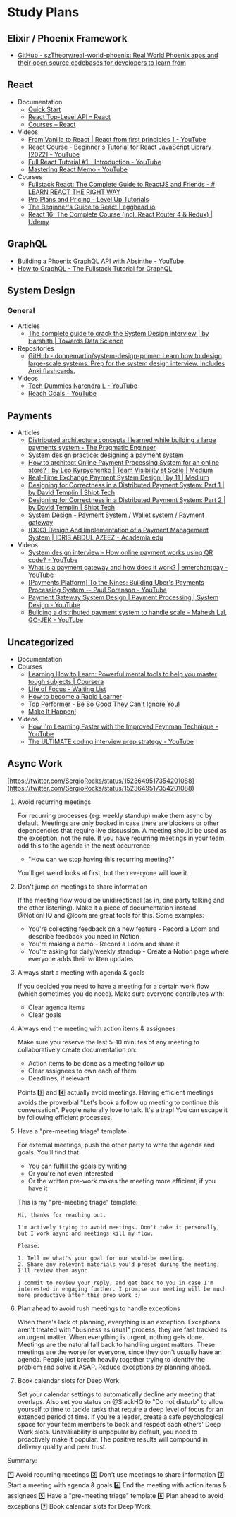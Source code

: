 # Study Plans

## Elixir / Phoenix Framework

* [GitHub - szTheory/real-world-phoenix: Real World Phoenix apps and their open source codebases for developers to learn from](https://github.com/szTheory/real-world-phoenix)

## React

* Documentation
    * [Quick Start](https://beta.reactjs.org/learn)
    * [React Top-Level API – React](https://reactjs.org/docs/react-api.html#reactmemo)
    * [Courses – React](https://reactjs.org/community/courses.html)
* Videos
    * [From Vanilla to React | React from first principles 1 - YouTube](https://youtu.be/vSzf3yIdDks)
    * [React Course - Beginner's Tutorial for React JavaScript Library [2022] - YouTube](https://www.youtube.com/watch?v=bMknfKXIFA8)
    * [Full React Tutorial #1 - Introduction - YouTube](https://www.youtube.com/watch?v=j942wKiXFu8&list=PL4cUxeGkcC9gZD-Tvwfod2gaISzfRiP9d)
    * [Mastering React Memo - YouTube](https://www.youtube.com/watch?v=DEPwA3mv_R8)
* Courses
    * [Fullstack React: The Complete Guide to ReactJS and Friends - # LEARN REACT THE RIGHT WAY](https://www.newline.co/fullstack-react/)
    * [Pro Plans and Pricing - Level Up Tutorials](https://leveluptutorials.com/)
    * [The Beginner's Guide to React | egghead.io](https://egghead.io/courses/the-beginner-s-guide-to-react)
    * [React 16: The Complete Course (incl. React Router 4 & Redux) | Udemy](https://www.udemy.com/course/react-the-complete-guide-incl-redux/)

## GraphQL

* [Building a Phoenix GraphQL API with Absinthe - YouTube](https://youtube.com/playlist?list=PLw7bfDlTRWbgiApK7X1bRKJJ03xoDU3hm)
* [How to GraphQL - The Fullstack Tutorial for GraphQL](https://howtographql.com/)

## System Design

### General

* Articles
    * [The complete guide to crack the System Design interview | by Harshith | Towards Data Science](https://towardsdatascience.com/the-complete-guide-to-the-system-design-interview-ba118f48bdfc)
* Repositories
    * [GitHub - donnemartin/system-design-primer: Learn how to design large-scale systems. Prep for the system design interview. Includes Anki flashcards.](https://github.com/donnemartin/system-design-primer)
* Videos
    * [Tech Dummies Narendra L - YouTube](https://www.youtube.com/channel/UCn1XnDWhsLS5URXTi5wtFTA)
    * [Reach Goals - YouTube](https://www.youtube.com/channel/UCY8JVhRabrcrqDJ9gi9lHNg)

## Payments

* Articles
    * [Distributed architecture concepts I learned while building a large payments system - The Pragmatic Engineer](https://blog.pragmaticengineer.com/distributed-architecture-concepts-i-have-learned-while-building-payments-systems/)
    * [System design practice: designing a payment system](https://www.linkedin.com/pulse/system-design-practice-designing-payment-avik-das/)
    * [How to architect Online Payment Processing System for an online store? | by Leo Kyrpychenko | Team Visibility at Scale | Medium](https://medium.com/get-ally/how-to-architect-online-payment-processing-system-for-an-online-store-6dc84350a39)
    * [Real-Time Exchange Payment System Design | by 11 | Medium](https://lib11.medium.com/real-time-exchange-payment-system-design-db098f1db392)
    * [Designing for Correctness in a Distributed Payment System: Part 1 | by David Templin | Shipt Tech](https://shipt.tech/designing-for-correctness-in-a-distributed-payment-system-part-1-9da738659a5e)
    * [Designing for Correctness in a Distributed Payment System: Part 2 | by David Templin | Shipt Tech](https://shipt.tech/designing-for-correctness-in-a-distributed-payment-system-part-2-7e37f5cc0f62)
    * [System Design  - Payment System / Wallet system / Payment gateway](https://leetcode.com/discuss/interview-question/system-design/706038/system-design-payment-system-wallet-system-payment-gateway)
    * [(DOC) Design And Implementation of a Payment Management System | IDRIS ABDUL AZEEZ - Academia.edu](https://www.academia.edu/19856069/Design_And_Implementation_of_a_Payment_Management_System)
* Videos
    * [System design interview - How online payment works using QR code? - YouTube](https://www.youtube.com/watch?app=desktop&v=rdJIM3jcICE)
    * [What is a payment gateway and how does it work? | emerchantpay - YouTube](https://www.youtube.com/watch?v=GUurzvS3DlY)
    * [[Payments Platform] To the Nines: Building Uber's Payments Processing System -- Paul Sorenson - YouTube](https://www.youtube.com/watch?v=MJABqwzBkHs)
    * [Payment Gateway System Design | Payment Processing | System Design - YouTube](https://www.youtube.com/watch?v=NxjGFIgFCbg)
    * [Building a distributed payment system to handle scale - Mahesh Lal, GO-JEK - YouTube](https://www.youtube.com/watch?v=bwU9bApkV9A)

## Uncategorized

* Documentation
* Courses
    * [Learning How to Learn: Powerful mental tools to help you master tough subjects | Coursera](https://www.coursera.org/learn/learning-how-to-learn)
    * [Life of Focus - Waiting List](https://www.life-of-focus-course.com/)
    * [How to become a Rapid Learner](https://www.rapid-learner-course.com/)
    * [Top Performer - Be So Good They Can't Ignore You!](https://www.top-performer-course.com/)
    * [Make It Happen!](https://www.make-it-happen-course.com/)
* Videos
    * [How I'm Learning Faster with the Improved Feynman Technique - YouTube](https://www.youtube.com/watch?v=B8V5EfJLX9U)
    * [The ULTIMATE coding interview prep strategy - YouTube](https://youtu.be/aeHao-RjeFI)

## Async Work

[https://twitter.com/SergioRocks/status/1523649517354201088](https://twitter.com/SergioRocks/status/1523649517354201088)

1. Avoid recurring meetings

    For recurring processes (eg: weekly standup) make them async by default. Meetings are only booked in case there are blockers or other dependencies that require live discussion.
    A meeting should be used as the exception, not the rule. If you have recurring meetings in your team, add this to the agenda in the next occurrence:

    * "How can we stop having this recurring meeting?"

    You'll get weird looks at first, but then everyone will love it.

2. Don't jump on meetings to share information

    If the meeting flow would be unidirectional (as in, one party talking and the other listening). Make it a piece of documentation instead. @NotionHQ and @loom are great tools for this.
    Some examples:

    * You're collecting feedback on a new feature - Record a Loom and describe feedback you need in Notion
    * You're making a demo - Record a Loom and share it
    * You're asking for daily/weekly standup - Create a Notion page where everyone adds their written updates

3. Always start a meeting with agenda & goals

    If you decided you need to have a meeting for a certain work flow (which sometimes you do need). Make sure everyone contributes with:

    * Clear agenda items
    * Clear goals

4. Always end the meeting with action items & assignees

    Make sure you reserve the last 5-10 minutes of any meeting to collaboratively create documentation on:

    * Action items to be done as a meeting follow up
    * Clear assignees to own each of them
    * Deadlines, if relevant

    Points 3️⃣ and 4️⃣ actually avoid meetings. Having efficient meetings avoids the proverbial "Let's book a follow up meeting to continue this conversation".
    People naturally love to talk. It's a trap! You can escape it by following efficient processes.

5. Have a "pre-meeting triage" template

    For external meetings, push the other party to write the agenda and goals. You'll find that:

    * You can fulfill the goals by writing
    * Or you're not even interested
    * Or the written pre-work makes the meeting more efficient, if you have it

    This is my "pre-meeting triage" template:

    ```text
    Hi, thanks for reaching out.

    I'm actively trying to avoid meetings. Don't take it personally, but I work async and meetings kill my flow.

    Please:

    1. Tell me what's your goal for our would-be meeting.
    2. Share any relevant materials you'd preset during the meeting, I'll review them async.

    I commit to review your reply, and get back to you in case I'm interested in engaging further. I promise our meeting will be much more productive after this prep work :)
    ```

6. Plan ahead to avoid rush meetings to handle exceptions

    When there's lack of planning, everything is an exception. Exceptions aren't treated with "business as usual" process, they are fast tracked as an urgent matter.
    When everything is urgent, nothing gets done. Meetings are the natural fall back to handling urgent matters.
    These meetings are the worse for everyone, since they don't usually have an agenda. People just breath heavily together trying to identify the problem and solve it ASAP.
    Reduce exceptions by planning ahead.

7. Book calendar slots for Deep Work

    Set your calendar settings to automatically decline any meeting that overlaps.
    Also set you status on @SlackHQ to "Do not disturb" to allow yourself to time to tackle tasks that require a deep level of focus for an extended period of time.
    If you're a leader, create a safe psychological space for your team members to book and respect each others' Deep Work slots.
    Unavailability is unpopular by default, you need to proactively make it popular.
    The positive results will compound in delivery quality and peer trust.

Summary:

1️⃣ Avoid recurring meetings
2️⃣ Don't use meetings to share information
3️⃣ Start a meeting with agenda & goals
4️⃣ End the meeting with action items & assignees
5️⃣ Have a "pre-meeting triage" template
6️⃣ Plan ahead to avoid exceptions
7️⃣ Book calendar slots for Deep Work
